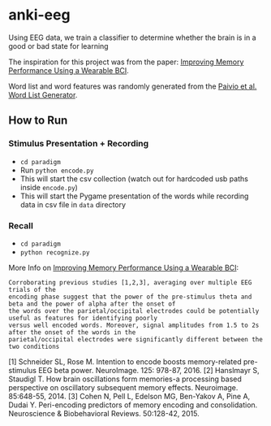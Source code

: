# anki-eeg
Using EEG data, we train a classifier to determine whether the brain is in a good or bad state for learning

The inspiration for this project was from the paper: [Improving Memory Performance Using a Wearable BCI](http://doi.org/10.3217/978-3-85125-467-9-128). 

Word list and word features was randomly  generated from the [Paivio et al. Word List Generator](http://www.datavis.ca/online/paivio/).

## How to Run

### Stimulus Presentation + Recording
- `cd paradigm` 
- Run `python encode.py`
- This will start the csv collection (watch out for hardcoded usb paths inside `encode.py`) 
- This will start the Pygame presentation of the words while recording data in csv file in `data` directory

### Recall
- `cd paradigm`
- `python recognize.py`



More Info on [Improving Memory Performance Using a Wearable BCI](http://doi.org/10.3217/978-3-85125-467-9-128): 

```
Corroborating previous studies [1,2,3], averaging over multiple EEG trials of the
encoding phase suggest that the power of the pre-stimulus theta and beta and the power of alpha after the onset of
the words over the parietal/occipital electrodes could be potentially useful as features for identifying poorly
versus well encoded words. Moreover, signal amplitudes from 1.5 to 2s after the onset of the words in the
parietal/occipital electrodes were significantly different between the two conditions 
```
[1] Schneider SL, Rose M. Intention to encode boosts memory-related pre-stimulus EEG beta power. NeuroImage. 125: 978-87, 2016.
[2] Hanslmayr S, Staudigl T. How brain oscillations form memories-a processing based perspective on oscillatory subsequent memory
effects. Neuroimage. 85:648-55, 2014.
[3] Cohen N, Pell L, Edelson MG, Ben-Yakov A, Pine A, Dudai Y. Peri-encoding predictors of memory encoding and consolidation.
Neuroscience & Biobehavioral Reviews. 50:128-42, 2015.
